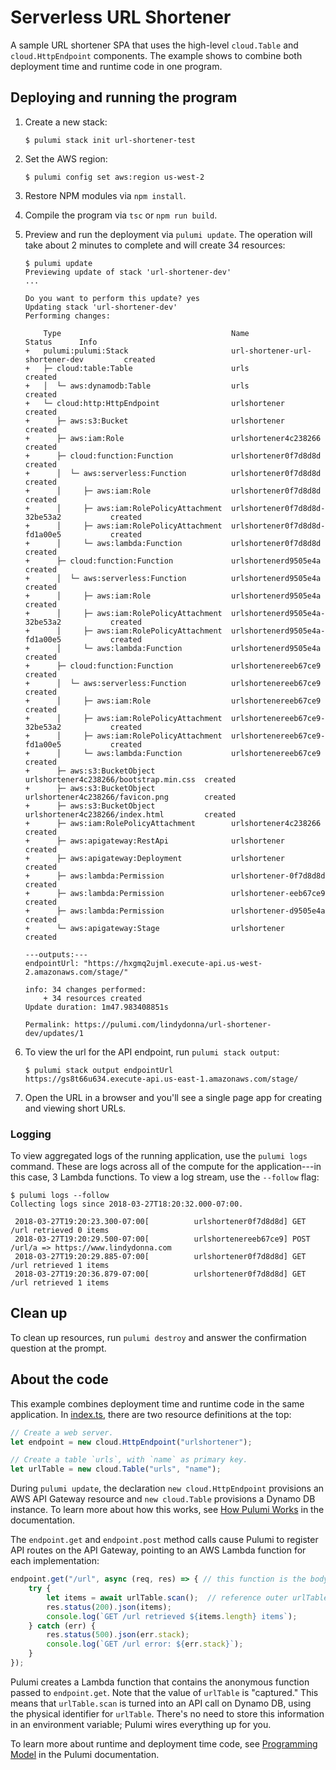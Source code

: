 # Serverless URL Shortener

A sample URL shortener SPA that uses the high-level `cloud.Table` and `cloud.HttpEndpoint` components. The example shows to combine both deployment time and runtime code in one program.

## Deploying and running the program

1. Create a new stack:

    ```
    $ pulumi stack init url-shortener-test
    ```

1. Set the AWS region:

    ```
    $ pulumi config set aws:region us-west-2
    ```

1. Restore NPM modules via `npm install`.

1. Compile the program via `tsc` or `npm run build`.

1. Preview and run the deployment via `pulumi update`. The operation will take about 2 minutes to complete and will create 34 resources:

    ```
    $ pulumi update
    Previewing update of stack 'url-shortener-dev'
    ...

    Do you want to perform this update? yes
    Updating stack 'url-shortener-dev'
    Performing changes:

        Type                                      Name                                    Status      Info
    +   pulumi:pulumi:Stack                       url-shortener-url-shortener-dev         created     
    +   ├─ cloud:table:Table                      urls                                    created     
    +   │  └─ aws:dynamodb:Table                  urls                                    created     
    +   └─ cloud:http:HttpEndpoint                urlshortener                            created     
    +      ├─ aws:s3:Bucket                       urlshortener                            created     
    +      ├─ aws:iam:Role                        urlshortener4c238266                    created     
    +      ├─ cloud:function:Function             urlshortener0f7d8d8d                    created     
    +      │  └─ aws:serverless:Function          urlshortener0f7d8d8d                    created     
    +      │     ├─ aws:iam:Role                  urlshortener0f7d8d8d                    created     
    +      │     ├─ aws:iam:RolePolicyAttachment  urlshortener0f7d8d8d-32be53a2           created     
    +      │     ├─ aws:iam:RolePolicyAttachment  urlshortener0f7d8d8d-fd1a00e5           created     
    +      │     └─ aws:lambda:Function           urlshortener0f7d8d8d                    created     
    +      ├─ cloud:function:Function             urlshortenerd9505e4a                    created     
    +      │  └─ aws:serverless:Function          urlshortenerd9505e4a                    created     
    +      │     ├─ aws:iam:Role                  urlshortenerd9505e4a                    created     
    +      │     ├─ aws:iam:RolePolicyAttachment  urlshortenerd9505e4a-32be53a2           created     
    +      │     ├─ aws:iam:RolePolicyAttachment  urlshortenerd9505e4a-fd1a00e5           created     
    +      │     └─ aws:lambda:Function           urlshortenerd9505e4a                    created     
    +      ├─ cloud:function:Function             urlshortenereeb67ce9                    created     
    +      │  └─ aws:serverless:Function          urlshortenereeb67ce9                    created     
    +      │     ├─ aws:iam:Role                  urlshortenereeb67ce9                    created     
    +      │     ├─ aws:iam:RolePolicyAttachment  urlshortenereeb67ce9-32be53a2           created     
    +      │     ├─ aws:iam:RolePolicyAttachment  urlshortenereeb67ce9-fd1a00e5           created     
    +      │     └─ aws:lambda:Function           urlshortenereeb67ce9                    created     
    +      ├─ aws:s3:BucketObject                 urlshortener4c238266/bootstrap.min.css  created     
    +      ├─ aws:s3:BucketObject                 urlshortener4c238266/favicon.png        created     
    +      ├─ aws:s3:BucketObject                 urlshortener4c238266/index.html         created     
    +      ├─ aws:iam:RolePolicyAttachment        urlshortener4c238266                    created     
    +      ├─ aws:apigateway:RestApi              urlshortener                            created     
    +      ├─ aws:apigateway:Deployment           urlshortener                            created     
    +      ├─ aws:lambda:Permission               urlshortener-0f7d8d8d                   created     
    +      ├─ aws:lambda:Permission               urlshortener-eeb67ce9                   created     
    +      ├─ aws:lambda:Permission               urlshortener-d9505e4a                   created     
    +      └─ aws:apigateway:Stage                urlshortener                            created     
    
    ---outputs:---
    endpointUrl: "https://hxgmq2ujml.execute-api.us-west-2.amazonaws.com/stage/"

    info: 34 changes performed:
        + 34 resources created
    Update duration: 1m47.983408851s

    Permalink: https://pulumi.com/lindydonna/url-shortener-dev/updates/1
    ```

1. To view the url for the API endpoint, run `pulumi stack output`:

    ```
    $ pulumi stack output endpointUrl
    https://gs8t66u634.execute-api.us-east-1.amazonaws.com/stage/
    ```

1. Open the URL in a browser and you'll see a single page app for creating and viewing short URLs.

### Logging

To view aggregated logs of the running application, use the `pulumi logs` command. These are logs across all of the compute for the application---in this case, 3 Lambda functions. To view a log stream, use the `--follow` flag:

```
$ pulumi logs --follow
Collecting logs since 2018-03-27T18:20:32.000-07:00.

 2018-03-27T19:20:23.300-07:00[          urlshortener0f7d8d8d] GET /url retrieved 0 items
 2018-03-27T19:20:29.500-07:00[          urlshortenereeb67ce9] POST /url/a => https://www.lindydonna.com
 2018-03-27T19:20:29.885-07:00[          urlshortener0f7d8d8d] GET /url retrieved 1 items
 2018-03-27T19:20:36.879-07:00[          urlshortener0f7d8d8d] GET /url retrieved 1 items
```

## Clean up

To clean up resources, run `pulumi destroy` and answer the confirmation question at the prompt.

## About the code

This example combines deployment time and runtime code in the same application. In [index.ts](./index.ts), there are two resource definitions at the top:

```typescript
// Create a web server.
let endpoint = new cloud.HttpEndpoint("urlshortener");

// Create a table `urls`, with `name` as primary key.
let urlTable = new cloud.Table("urls", "name");
```

During `pulumi update`, the declaration `new cloud.HttpEndpoint` provisions an AWS API Gateway resource and `new cloud.Table` provisions a Dynamo DB instance. To learn more about how this works, see [How Pulumi Works](https://docs.pulumi.com/reference/how.html) in the documentation.

The `endpoint.get` and `endpoint.post` method calls cause Pulumi to register API routes on the API Gateway, pointing to an AWS Lambda function for each implementation:

```typescript
endpoint.get("/url", async (req, res) => { // this function is the body of the Lambda
    try {
        let items = await urlTable.scan();  // reference outer urlTable definition
        res.status(200).json(items);
        console.log(`GET /url retrieved ${items.length} items`); 
    } catch (err) {
        res.status(500).json(err.stack);
        console.log(`GET /url error: ${err.stack}`);
    }
});
```

Pulumi creates a Lambda function that contains the anonymous function passed to `endpoint.get`. Note that the value of `urlTable` is "captured." This means that `urlTable.scan` is turned into an API call on Dynamo DB, using the physical identifier for `urlTable`. There's no need to store this information in an environment variable; Pulumi wires everything up for you.

To learn more about runtime and deployment time code, see [Programming Model](https://docs.pulumi.com/reference/programming-model.html) in the Pulumi documentation.
